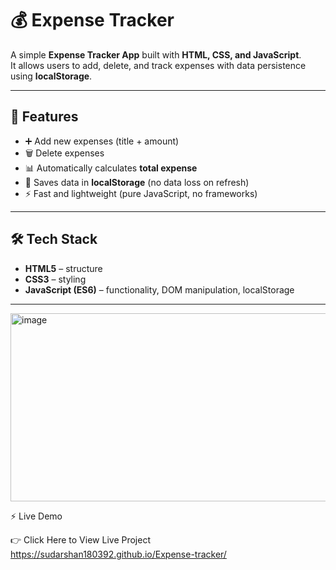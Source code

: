 # 💰 Expense Tracker

A simple **Expense Tracker App** built with **HTML, CSS, and JavaScript**.  
It allows users to add, delete, and track expenses with data persistence using **localStorage**.

---

## 🚀 Features
- ➕ Add new expenses (title + amount)  
- 🗑️ Delete expenses  
- 📊 Automatically calculates **total expense**  
- 💾 Saves data in **localStorage** (no data loss on refresh)  
- ⚡ Fast and lightweight (pure JavaScript, no frameworks)  

---

## 🛠️ Tech Stack
- **HTML5** – structure  
- **CSS3** – styling  
- **JavaScript (ES6)** – functionality, DOM manipulation, localStorage  

---
<img width="850" height="301" alt="image" src="https://github.com/user-attachments/assets/11e62bc3-4afe-41b6-84c7-f9ff5404a0cf" />

 
⚡ Live Demo

👉 Click Here to View Live Project  https://sudarshan180392.github.io/Expense-tracker/
